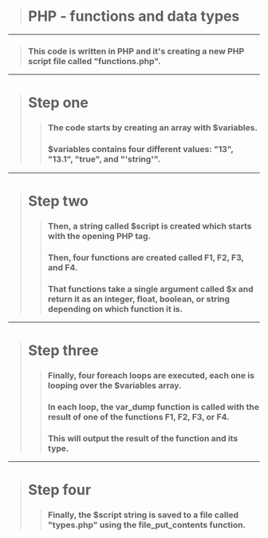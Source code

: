 > # PHP - functions and data types
***

> ### This code is written in PHP and it's creating a new PHP script file called "functions.php".
***

> # Step one
>> ### The code starts by creating an array with $variables.
>> ### $variables contains four different values: "13", "13.1", "true", and "'string'".
***

> # Step two
>> ### Then, a string called $script is created which starts with the opening PHP tag. 
>> ### Then, four functions are created called F1, F2, F3, and F4. 
>> ### That functions take a single argument called $x and return it as an integer, float, boolean, or string depending on which function it is.
***

> # Step three
>> ### Finally, four foreach loops are executed, each one is looping over the $variables array. 
>> ### In each loop, the var_dump function is called with the result of one of the functions F1, F2, F3, or F4. 
>> ### This will output the result of the function and its type.
***

> # Step four
>> ### Finally, the $script string is saved to a file called "types.php" using the file_put_contents function.
